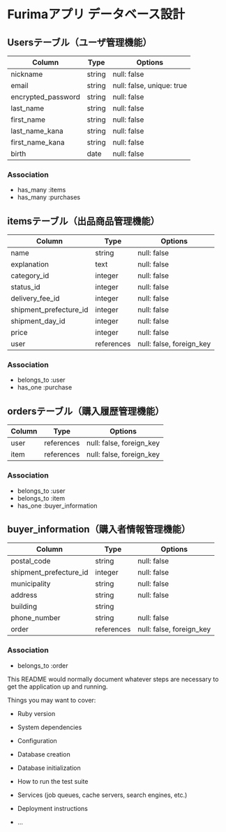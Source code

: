 # 

# Furimaアプリ データベース設計

## Usersテーブル（ユーザ管理機能） 

| Column               | Type           | Options                             |
| -------------------- | -------------- | ----------------------------------- |
| nickname             | string         | null: false                         |
| email                | string         | null: false, unique: true           |
| encrypted_password   | string         | null: false                         |
| last_name            | string         | null: false                         |
| first_name           | string         | null: false                         |
| last_name_kana       | string         | null: false                         |
| first_name_kana      | string         | null: false                         |
| birth                | date           | null: false                         |

### Association
- has_many  :items
- has_many  :purchases

## itemsテーブル（出品商品管理機能）

| Column                   | Type           | Options                             |
| ------------------------ | -------------- | ----------------------------------- | 
| name                     | string         | null: false                         |
| explanation              | text           | null: false                         |
| category_id              | integer        | null: false                         |
| status_id                | integer        | null: false                         |
| delivery_fee_id          | integer        | null: false                         |
| shipment_prefecture_id   | integer        | null: false                         |
| shipment_day_id          | integer        | null: false                         |
| price                    | integer        | null: false                         |
| user                     | references     | null: false, foreign_key            |

### Association
- belongs_to  :user
- has_one     :purchase

## ordersテーブル（購入履歴管理機能）

| Column               | Type           | Options                             |
| -------------------- | -------------- | ----------------------------------- |
| user                 | references     | null: false, foreign_key            |
| item                 | references     | null: false, foreign_key            |

### Association
- belongs_to  :user
- belongs_to  :item
- has_one     :buyer_information

## buyer_information（購入者情報管理機能）

| Column                   | Type           | Options                             |
| ------------------------ | -------------- | ----------------------------------- |
| postal_code              | string         | null: false                         |
| shipment_prefecture_id   | integer        | null: false                         |
| municipality             | string         | null: false                         |
| address                  | string         | null: false                         |
| building                 | string         |                                     |
| phone_number             | string         | null: false                         |
| order                    | references     | null: false, foreign_key            |

### Association
- belongs_to  :order


This README would normally document whatever steps are necessary to get the
application up and running.

Things you may want to cover:

* Ruby version

* System dependencies

* Configuration

* Database creation

* Database initialization

* How to run the test suite

* Services (job queues, cache servers, search engines, etc.)

* Deployment instructions

* ...


